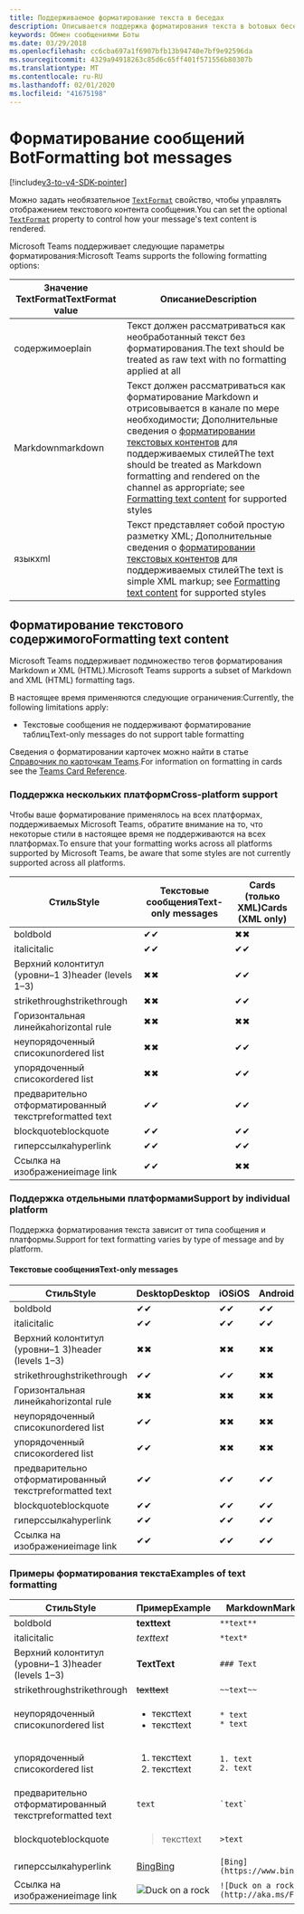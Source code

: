 ```yaml
---
title: Поддерживаемое форматирование текста в беседах
description: Описывается поддержка форматирования текста в botовых беседах
keywords: Обмен сообщениями Боты
ms.date: 03/29/2018
ms.openlocfilehash: cc6cba697a1f6907bfb13b94740e7bf9e92596da
ms.sourcegitcommit: 4329a94918263c85d6c65ff401f571556b80307b
ms.translationtype: MT
ms.contentlocale: ru-RU
ms.lasthandoff: 02/01/2020
ms.locfileid: "41675198"
---
```

# <a name="formatting-bot-messages"></a><span data-ttu-id="72a93-104">Форматирование сообщений Bot</span><span class="sxs-lookup"><span data-stu-id="72a93-104">Formatting bot messages</span></span>

[!include[v3-to-v4-SDK-pointer](~/includes/v3-to-v4-pointer-bots.md)]

<span data-ttu-id="72a93-105">Можно задать необязательное [`TextFormat`](https://docs.microsoft.com/bot-framework/dotnet/bot-builder-dotnet-create-messages#customizing-a-message) свойство, чтобы управлять отображением текстового контента сообщения.</span><span class="sxs-lookup"><span data-stu-id="72a93-105">You can set the optional [`TextFormat`](https://docs.microsoft.com/bot-framework/dotnet/bot-builder-dotnet-create-messages#customizing-a-message) property to control how your message's text content is rendered.</span></span>

<span data-ttu-id="72a93-106">Microsoft Teams поддерживает следующие параметры форматирования:</span><span class="sxs-lookup"><span data-stu-id="72a93-106">Microsoft Teams supports the following formatting options:</span></span>

| <span data-ttu-id="72a93-107">Значение TextFormat</span><span class="sxs-lookup"><span data-stu-id="72a93-107">TextFormat value</span></span> | <span data-ttu-id="72a93-108">Описание</span><span class="sxs-lookup"><span data-stu-id="72a93-108">Description</span></span> |
| --- | --- |
| <span data-ttu-id="72a93-109">содержимое</span><span class="sxs-lookup"><span data-stu-id="72a93-109">plain</span></span> | <span data-ttu-id="72a93-110">Текст должен рассматриваться как необработанный текст без форматирования.</span><span class="sxs-lookup"><span data-stu-id="72a93-110">The text should be treated as raw text with no formatting applied at all</span></span> |
| <span data-ttu-id="72a93-111">Markdown</span><span class="sxs-lookup"><span data-stu-id="72a93-111">markdown</span></span> | <span data-ttu-id="72a93-112">Текст должен рассматриваться как форматирование Markdown и отрисовывается в канале по мере необходимости; Дополнительные сведения о [форматировании текстовых контентов](#formatting-text-content) для поддерживаемых стилей</span><span class="sxs-lookup"><span data-stu-id="72a93-112">The text should be treated as Markdown formatting and rendered on the channel as appropriate; see [Formatting text content](#formatting-text-content) for supported styles</span></span> |
| <span data-ttu-id="72a93-113">язык</span><span class="sxs-lookup"><span data-stu-id="72a93-113">xml</span></span> | <span data-ttu-id="72a93-114">Текст представляет собой простую разметку XML; Дополнительные сведения о [форматировании текстовых контентов](#formatting-text-content) для поддерживаемых стилей</span><span class="sxs-lookup"><span data-stu-id="72a93-114">The text is simple XML markup; see [Formatting text content](#formatting-text-content) for supported styles</span></span> |

## <a name="formatting-text-content"></a><span data-ttu-id="72a93-115">Форматирование текстового содержимого</span><span class="sxs-lookup"><span data-stu-id="72a93-115">Formatting text content</span></span>

<span data-ttu-id="72a93-116">Microsoft Teams поддерживает подмножество тегов форматирования Markdown и XML (HTML).</span><span class="sxs-lookup"><span data-stu-id="72a93-116">Microsoft Teams supports a subset of Markdown and XML (HTML) formatting tags.</span></span>

<span data-ttu-id="72a93-117">В настоящее время применяются следующие ограничения:</span><span class="sxs-lookup"><span data-stu-id="72a93-117">Currently, the following limitations apply:</span></span>

* <span data-ttu-id="72a93-118">Текстовые сообщения не поддерживают форматирование таблиц</span><span class="sxs-lookup"><span data-stu-id="72a93-118">Text-only messages do not support table formatting</span></span>

<span data-ttu-id="72a93-119">Сведения о форматировании карточек можно найти в статье [Справочник по карточкам Teams](~/task-modules-and-cards/cards/cards-reference.md).</span><span class="sxs-lookup"><span data-stu-id="72a93-119">For information on formatting in cards see the [Teams Card Reference](~/task-modules-and-cards/cards/cards-reference.md).</span></span>

### <a name="cross-platform-support"></a><span data-ttu-id="72a93-120">Поддержка нескольких платформ</span><span class="sxs-lookup"><span data-stu-id="72a93-120">Cross-platform support</span></span>

<span data-ttu-id="72a93-121">Чтобы ваше форматирование применялось на всех платформах, поддерживаемых Microsoft Teams, обратите внимание на то, что некоторые стили в настоящее время не поддерживаются на всех платформах.</span><span class="sxs-lookup"><span data-stu-id="72a93-121">To ensure that your formatting works across all platforms supported by Microsoft Teams, be aware that some styles are not currently supported across all platforms.</span></span>

| <span data-ttu-id="72a93-122">Стиль</span><span class="sxs-lookup"><span data-stu-id="72a93-122">Style</span></span>                     | <span data-ttu-id="72a93-123">Текстовые сообщения</span><span class="sxs-lookup"><span data-stu-id="72a93-123">Text-only messages</span></span> | <span data-ttu-id="72a93-124">Cards (только XML)</span><span class="sxs-lookup"><span data-stu-id="72a93-124">Cards (XML only)</span></span> |
|---------------------------|--------------------|------------------|
| <span data-ttu-id="72a93-125">bold</span><span class="sxs-lookup"><span data-stu-id="72a93-125">bold</span></span>                      | <span data-ttu-id="72a93-126">✔</span><span class="sxs-lookup"><span data-stu-id="72a93-126">✔</span></span>                  | <span data-ttu-id="72a93-127">✖</span><span class="sxs-lookup"><span data-stu-id="72a93-127">✖</span></span>                |
| <span data-ttu-id="72a93-128">italic</span><span class="sxs-lookup"><span data-stu-id="72a93-128">italic</span></span>                    | <span data-ttu-id="72a93-129">✔</span><span class="sxs-lookup"><span data-stu-id="72a93-129">✔</span></span>                  | <span data-ttu-id="72a93-130">✔</span><span class="sxs-lookup"><span data-stu-id="72a93-130">✔</span></span>                |
| <span data-ttu-id="72a93-131">Верхний колонтитул (уровни&ndash;1 3)</span><span class="sxs-lookup"><span data-stu-id="72a93-131">header (levels 1&ndash;3)</span></span> | <span data-ttu-id="72a93-132">✖</span><span class="sxs-lookup"><span data-stu-id="72a93-132">✖</span></span>                  | <span data-ttu-id="72a93-133">✔</span><span class="sxs-lookup"><span data-stu-id="72a93-133">✔</span></span>                |
| <span data-ttu-id="72a93-134">strikethrough</span><span class="sxs-lookup"><span data-stu-id="72a93-134">strikethrough</span></span>             | <span data-ttu-id="72a93-135">✖</span><span class="sxs-lookup"><span data-stu-id="72a93-135">✖</span></span>                  | <span data-ttu-id="72a93-136">✔</span><span class="sxs-lookup"><span data-stu-id="72a93-136">✔</span></span>                |
| <span data-ttu-id="72a93-137">Горизонтальная линейка</span><span class="sxs-lookup"><span data-stu-id="72a93-137">horizontal rule</span></span>           | <span data-ttu-id="72a93-138">✖</span><span class="sxs-lookup"><span data-stu-id="72a93-138">✖</span></span>                  | <span data-ttu-id="72a93-139">✖</span><span class="sxs-lookup"><span data-stu-id="72a93-139">✖</span></span>                |
| <span data-ttu-id="72a93-140">неупорядоченный список</span><span class="sxs-lookup"><span data-stu-id="72a93-140">unordered list</span></span>            | <span data-ttu-id="72a93-141">✖</span><span class="sxs-lookup"><span data-stu-id="72a93-141">✖</span></span>                  | <span data-ttu-id="72a93-142">✔</span><span class="sxs-lookup"><span data-stu-id="72a93-142">✔</span></span>                |
| <span data-ttu-id="72a93-143">упорядоченный список</span><span class="sxs-lookup"><span data-stu-id="72a93-143">ordered list</span></span>              | <span data-ttu-id="72a93-144">✖</span><span class="sxs-lookup"><span data-stu-id="72a93-144">✖</span></span>                  | <span data-ttu-id="72a93-145">✔</span><span class="sxs-lookup"><span data-stu-id="72a93-145">✔</span></span>                |
| <span data-ttu-id="72a93-146">предварительно отформатированный текст</span><span class="sxs-lookup"><span data-stu-id="72a93-146">preformatted text</span></span>         | <span data-ttu-id="72a93-147">✔</span><span class="sxs-lookup"><span data-stu-id="72a93-147">✔</span></span>                  | <span data-ttu-id="72a93-148">✔</span><span class="sxs-lookup"><span data-stu-id="72a93-148">✔</span></span>                |
| <span data-ttu-id="72a93-149">blockquote</span><span class="sxs-lookup"><span data-stu-id="72a93-149">blockquote</span></span>                | <span data-ttu-id="72a93-150">✔</span><span class="sxs-lookup"><span data-stu-id="72a93-150">✔</span></span>                  | <span data-ttu-id="72a93-151">✔</span><span class="sxs-lookup"><span data-stu-id="72a93-151">✔</span></span>                |
| <span data-ttu-id="72a93-152">гиперссылка</span><span class="sxs-lookup"><span data-stu-id="72a93-152">hyperlink</span></span>                 | <span data-ttu-id="72a93-153">✔</span><span class="sxs-lookup"><span data-stu-id="72a93-153">✔</span></span>                  | <span data-ttu-id="72a93-154">✔</span><span class="sxs-lookup"><span data-stu-id="72a93-154">✔</span></span>                |
| <span data-ttu-id="72a93-155">Ссылка на изображение</span><span class="sxs-lookup"><span data-stu-id="72a93-155">image link</span></span>                | <span data-ttu-id="72a93-156">✔</span><span class="sxs-lookup"><span data-stu-id="72a93-156">✔</span></span>                  | <span data-ttu-id="72a93-157">✖</span><span class="sxs-lookup"><span data-stu-id="72a93-157">✖</span></span>                |

### <a name="support-by-individual-platform"></a><span data-ttu-id="72a93-158">Поддержка отдельными платформами</span><span class="sxs-lookup"><span data-stu-id="72a93-158">Support by individual platform</span></span>

<span data-ttu-id="72a93-159">Поддержка форматирования текста зависит от типа сообщения и платформы.</span><span class="sxs-lookup"><span data-stu-id="72a93-159">Support for text formatting varies by type of message and by platform.</span></span>

#### <a name="text-only-messages"></a><span data-ttu-id="72a93-160">Текстовые сообщения</span><span class="sxs-lookup"><span data-stu-id="72a93-160">Text-only messages</span></span>

| <span data-ttu-id="72a93-161">Стиль</span><span class="sxs-lookup"><span data-stu-id="72a93-161">Style</span></span>                     | <span data-ttu-id="72a93-162">Desktop</span><span class="sxs-lookup"><span data-stu-id="72a93-162">Desktop</span></span> | <span data-ttu-id="72a93-163">iOS</span><span class="sxs-lookup"><span data-stu-id="72a93-163">iOS</span></span> | <span data-ttu-id="72a93-164">Android</span><span class="sxs-lookup"><span data-stu-id="72a93-164">Android</span></span> |
|---------------------------|---------|-----|---------|
| <span data-ttu-id="72a93-165">bold</span><span class="sxs-lookup"><span data-stu-id="72a93-165">bold</span></span>                      | <span data-ttu-id="72a93-166">✔</span><span class="sxs-lookup"><span data-stu-id="72a93-166">✔</span></span>       | <span data-ttu-id="72a93-167">✔</span><span class="sxs-lookup"><span data-stu-id="72a93-167">✔</span></span>   | <span data-ttu-id="72a93-168">✔</span><span class="sxs-lookup"><span data-stu-id="72a93-168">✔</span></span>       |
| <span data-ttu-id="72a93-169">italic</span><span class="sxs-lookup"><span data-stu-id="72a93-169">italic</span></span>                    | <span data-ttu-id="72a93-170">✔</span><span class="sxs-lookup"><span data-stu-id="72a93-170">✔</span></span>       | <span data-ttu-id="72a93-171">✔</span><span class="sxs-lookup"><span data-stu-id="72a93-171">✔</span></span>   | <span data-ttu-id="72a93-172">✔</span><span class="sxs-lookup"><span data-stu-id="72a93-172">✔</span></span>       |
| <span data-ttu-id="72a93-173">Верхний колонтитул (уровни&ndash;1 3)</span><span class="sxs-lookup"><span data-stu-id="72a93-173">header (levels 1&ndash;3)</span></span> | <span data-ttu-id="72a93-174">✖</span><span class="sxs-lookup"><span data-stu-id="72a93-174">✖</span></span>       | <span data-ttu-id="72a93-175">✖</span><span class="sxs-lookup"><span data-stu-id="72a93-175">✖</span></span>   | <span data-ttu-id="72a93-176">✖</span><span class="sxs-lookup"><span data-stu-id="72a93-176">✖</span></span>       |
| <span data-ttu-id="72a93-177">strikethrough</span><span class="sxs-lookup"><span data-stu-id="72a93-177">strikethrough</span></span>             | <span data-ttu-id="72a93-178">✔</span><span class="sxs-lookup"><span data-stu-id="72a93-178">✔</span></span>       | <span data-ttu-id="72a93-179">✔</span><span class="sxs-lookup"><span data-stu-id="72a93-179">✔</span></span>   | <span data-ttu-id="72a93-180">✖</span><span class="sxs-lookup"><span data-stu-id="72a93-180">✖</span></span>       |
| <span data-ttu-id="72a93-181">Горизонтальная линейка</span><span class="sxs-lookup"><span data-stu-id="72a93-181">horizontal rule</span></span>           | <span data-ttu-id="72a93-182">✖</span><span class="sxs-lookup"><span data-stu-id="72a93-182">✖</span></span>       | <span data-ttu-id="72a93-183">✖</span><span class="sxs-lookup"><span data-stu-id="72a93-183">✖</span></span>   | <span data-ttu-id="72a93-184">✖</span><span class="sxs-lookup"><span data-stu-id="72a93-184">✖</span></span>       |
| <span data-ttu-id="72a93-185">неупорядоченный список</span><span class="sxs-lookup"><span data-stu-id="72a93-185">unordered list</span></span>            | <span data-ttu-id="72a93-186">✔</span><span class="sxs-lookup"><span data-stu-id="72a93-186">✔</span></span>       | <span data-ttu-id="72a93-187">✖</span><span class="sxs-lookup"><span data-stu-id="72a93-187">✖</span></span>   | <span data-ttu-id="72a93-188">✖</span><span class="sxs-lookup"><span data-stu-id="72a93-188">✖</span></span>       |
| <span data-ttu-id="72a93-189">упорядоченный список</span><span class="sxs-lookup"><span data-stu-id="72a93-189">ordered list</span></span>              | <span data-ttu-id="72a93-190">✔</span><span class="sxs-lookup"><span data-stu-id="72a93-190">✔</span></span>       | <span data-ttu-id="72a93-191">✖</span><span class="sxs-lookup"><span data-stu-id="72a93-191">✖</span></span>   | <span data-ttu-id="72a93-192">✖</span><span class="sxs-lookup"><span data-stu-id="72a93-192">✖</span></span>       |
| <span data-ttu-id="72a93-193">предварительно отформатированный текст</span><span class="sxs-lookup"><span data-stu-id="72a93-193">preformatted text</span></span>         | <span data-ttu-id="72a93-194">✔</span><span class="sxs-lookup"><span data-stu-id="72a93-194">✔</span></span>       | <span data-ttu-id="72a93-195">✔</span><span class="sxs-lookup"><span data-stu-id="72a93-195">✔</span></span>   | <span data-ttu-id="72a93-196">✔</span><span class="sxs-lookup"><span data-stu-id="72a93-196">✔</span></span>       |
| <span data-ttu-id="72a93-197">blockquote</span><span class="sxs-lookup"><span data-stu-id="72a93-197">blockquote</span></span>                | <span data-ttu-id="72a93-198">✔</span><span class="sxs-lookup"><span data-stu-id="72a93-198">✔</span></span>       | <span data-ttu-id="72a93-199">✔</span><span class="sxs-lookup"><span data-stu-id="72a93-199">✔</span></span>   | <span data-ttu-id="72a93-200">✔</span><span class="sxs-lookup"><span data-stu-id="72a93-200">✔</span></span>       |
| <span data-ttu-id="72a93-201">гиперссылка</span><span class="sxs-lookup"><span data-stu-id="72a93-201">hyperlink</span></span>                 | <span data-ttu-id="72a93-202">✔</span><span class="sxs-lookup"><span data-stu-id="72a93-202">✔</span></span>       | <span data-ttu-id="72a93-203">✔</span><span class="sxs-lookup"><span data-stu-id="72a93-203">✔</span></span>   | <span data-ttu-id="72a93-204">✔</span><span class="sxs-lookup"><span data-stu-id="72a93-204">✔</span></span>       |
| <span data-ttu-id="72a93-205">Ссылка на изображение</span><span class="sxs-lookup"><span data-stu-id="72a93-205">image link</span></span>                | <span data-ttu-id="72a93-206">✔</span><span class="sxs-lookup"><span data-stu-id="72a93-206">✔</span></span>       | <span data-ttu-id="72a93-207">✔</span><span class="sxs-lookup"><span data-stu-id="72a93-207">✔</span></span>   | <span data-ttu-id="72a93-208">✔</span><span class="sxs-lookup"><span data-stu-id="72a93-208">✔</span></span>       |

### <a name="examples-of-text-formatting"></a><span data-ttu-id="72a93-209">Примеры форматирования текста</span><span class="sxs-lookup"><span data-stu-id="72a93-209">Examples of text formatting</span></span>

| <span data-ttu-id="72a93-210">Стиль</span><span class="sxs-lookup"><span data-stu-id="72a93-210">Style</span></span> | <span data-ttu-id="72a93-211">Пример</span><span class="sxs-lookup"><span data-stu-id="72a93-211">Example</span></span> | <span data-ttu-id="72a93-212">Markdown</span><span class="sxs-lookup"><span data-stu-id="72a93-212">Markdown</span></span> | <span data-ttu-id="72a93-213">XML (HTML)</span><span class="sxs-lookup"><span data-stu-id="72a93-213">XML (HTML)</span></span> |
| --- | --- | --- | --- |
| <span data-ttu-id="72a93-214">bold</span><span class="sxs-lookup"><span data-stu-id="72a93-214">bold</span></span> | <span data-ttu-id="72a93-215">**text**</span><span class="sxs-lookup"><span data-stu-id="72a93-215">**text**</span></span> | `**text**` | `<strong>text</strong>` |
| <span data-ttu-id="72a93-216">italic</span><span class="sxs-lookup"><span data-stu-id="72a93-216">italic</span></span> | <span data-ttu-id="72a93-217">*text*</span><span class="sxs-lookup"><span data-stu-id="72a93-217">*text*</span></span> | `*text*` | `<em>text</em>` |
| <span data-ttu-id="72a93-218">Верхний колонтитул (уровни&ndash;1 3)</span><span class="sxs-lookup"><span data-stu-id="72a93-218">header (levels 1&ndash;3)</span></span> | <span data-ttu-id="72a93-219">**Text**</span><span class="sxs-lookup"><span data-stu-id="72a93-219">**Text**</span></span> | `### Text` | `<h3>Text</h3>` |
| <span data-ttu-id="72a93-220">strikethrough</span><span class="sxs-lookup"><span data-stu-id="72a93-220">strikethrough</span></span> | <span data-ttu-id="72a93-221">~~text~~</span><span class="sxs-lookup"><span data-stu-id="72a93-221">~~text~~</span></span> | `~~text~~` | `<strike>text</strike>` |
| <span data-ttu-id="72a93-222">неупорядоченный список</span><span class="sxs-lookup"><span data-stu-id="72a93-222">unordered list</span></span> | <ul><li><span data-ttu-id="72a93-223">текст</span><span class="sxs-lookup"><span data-stu-id="72a93-223">text</span></span></li><li><span data-ttu-id="72a93-224">текст</span><span class="sxs-lookup"><span data-stu-id="72a93-224">text</span></span></li></ul> | `* text`<br>`* text` | `<ul><li>text</li><li>text</li></ul>` |
| <span data-ttu-id="72a93-225">упорядоченный список</span><span class="sxs-lookup"><span data-stu-id="72a93-225">ordered list</span></span> | <ol><li><span data-ttu-id="72a93-226">текст</span><span class="sxs-lookup"><span data-stu-id="72a93-226">text</span></span></li><li><span data-ttu-id="72a93-227">текст</span><span class="sxs-lookup"><span data-stu-id="72a93-227">text</span></span></li></ol> | `1. text`<br>`2. text` | `<ol><li>text</li><li>text</li></ol>` |
| <span data-ttu-id="72a93-228">предварительно отформатированный текст</span><span class="sxs-lookup"><span data-stu-id="72a93-228">preformatted text</span></span> | `text` | `` `text` `` | `<pre>text</pre>` |
| <span data-ttu-id="72a93-229">blockquote</span><span class="sxs-lookup"><span data-stu-id="72a93-229">blockquote</span></span> | <blockquote><span data-ttu-id="72a93-230">текст</span><span class="sxs-lookup"><span data-stu-id="72a93-230">text</span></span></blockquote> | `>text` | `<blockquote>text</blockquote>` |
| <span data-ttu-id="72a93-231">гиперссылка</span><span class="sxs-lookup"><span data-stu-id="72a93-231">hyperlink</span></span> | [<span data-ttu-id="72a93-232">Bing</span><span class="sxs-lookup"><span data-stu-id="72a93-232">Bing</span></span>](https://www.bing.com/) | `[Bing](https://www.bing.com/)` | `<a href="https://www.bing.com/">Bing</a>` |
| <span data-ttu-id="72a93-233">Ссылка на изображение</span><span class="sxs-lookup"><span data-stu-id="72a93-233">image link</span></span> | <img src="http://aka.ms/Fo983c" alt="Duck on a rock"></img> | `![Duck on a rock](http://aka.ms/Fo983c)` | `<img src="http://aka.ms/Fo983c" alt="Duck on a rock"></img>` |
